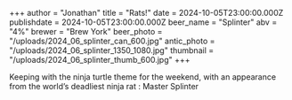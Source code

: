 +++
author = "Jonathan"
title = "Rats!"
date = 2024-10-05T23:00:00.000Z
publishdate = 2024-10-05T23:00:00.000Z
beer_name = "Splinter"
abv = "4%"
brewer = "Brew York"
beer_photo = "/uploads/2024_06_splinter_can_600.jpg"
antic_photo = "/uploads/2024_06_splinter_1350_1080.jpg"
thumbnail = "/uploads/2024_06_splinter_thumb_600.jpg"
+++

Keeping with the ninja turtle theme for the weekend, with an appearance from the world’s deadliest ninja rat : Master Splinter
